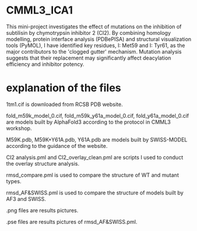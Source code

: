 # CMML3_ICA1
This mini-project investigates the effect of mutations on the inhibition of subtilisin by chymotrypsin inhibitor 2 (CI2). By combining homology modelling, protein interface analysis (PDBePISA) and structural visualization tools (PyMOL), I have identified key residues, I: Met59 and I: Tyr61, as the major contributors to the 'clogged gutter' mechanism. Mutation analysis suggests that their replacement may significantly affect deacylation efficiency and inhibitor potency.

# explanation of the files

1tm1.cif is downloaded from RCSB PDB website.

fold_m59k_model_0.cif, fold_m59k_y61a_model_0.cif, fold_y61a_model_0.cif are models built by AlphaFold3 according to the protocol in CMML3 workshop.

M59K.pdb, M59K+Y61A.pdb, Y61A.pdb are models built by SWISS-MODEL according to the guidance of the website.

CI2 analysis.pml and CI2_overlay_clean.pml are scripts I used to conduct the overlay structure analysis.

rmsd_compare.pml is used to compare the structure of WT and mutant types.

rmsd_AF&SWISS.pml is used to compare the structure of models built by AF3 and SWISS.

.png files are results pictures.

.pse files are results pictures of rmsd_AF&SWISS.pml.
